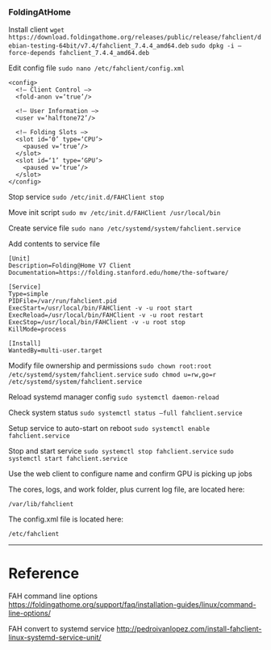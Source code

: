 ### FoldingAtHome

Install client
`wget https://download.foldingathome.org/releases/public/release/fahclient/debian-testing-64bit/v7.4/fahclient_7.4.4_amd64.deb`
`sudo dpkg -i —force-depends fahclient_7.4.4_amd64.deb`

Edit config file
`sudo nano /etc/fahclient/config.xml`

```
<config>
  <!— Client Control —>
  <fold-anon v=‘true’/>

  <!— User Information —>
  <user v=‘halftone72’/>

  <!— Folding Slots —>
  <slot id=‘0’ type=‘CPU’>
    <paused v=‘true’/> 
  </slot>              
  <slot id=‘1’ type=‘GPU’>
    <paused v=‘true’/> 
  </slot>                      
</config> 
```

Stop service
`sudo /etc/init.d/FAHClient stop`

Move init script
`sudo mv /etc/init.d/FAHClient /usr/local/bin`

Create service file
`sudo nano /etc/systemd/system/fahclient.service`

Add contents to service file

```
[Unit]
Description=Folding@Home V7 Client
Documentation=https://folding.stanford.edu/home/the-software/

[Service]
Type=simple
PIDFile=/var/run/fahclient.pid
ExecStart=/usr/local/bin/FAHClient -v -u root start
ExecReload=/usr/local/bin/FAHClient -v -u root restart
ExecStop=/usr/local/bin/FAHClient -v -u root stop
KillMode=process

[Install]
WantedBy=multi-user.target
```

Modify file ownership and permissions
`sudo chown root:root /etc/systemd/system/fahclient.service`
`sudo chmod u=rw,go=r /etc/systemd/system/fahclient.service`

Reload systemd manager config
`sudo systemctl daemon-reload`

Check system status
`sudo systemctl status —full fahclient.service`

Setup service to auto-start on reboot
`sudo systemctl enable fahclient.service`

Stop and start service
`sudo systemctl stop fahclient.service`
`sudo systemctl start fahclient.service`

Use the web client to configure name and confirm GPU is picking up jobs

The cores, logs, and work folder, plus current log file, are located here:

`/var/lib/fahclient`

The config.xml file is located here:

`/etc/fahclient`

---

# Reference

FAH command line options
https://foldingathome.org/support/faq/installation-guides/linux/command-line-options/

FAH convert to systemd service
http://pedroivanlopez.com/install-fahclient-linux-systemd-service-unit/

